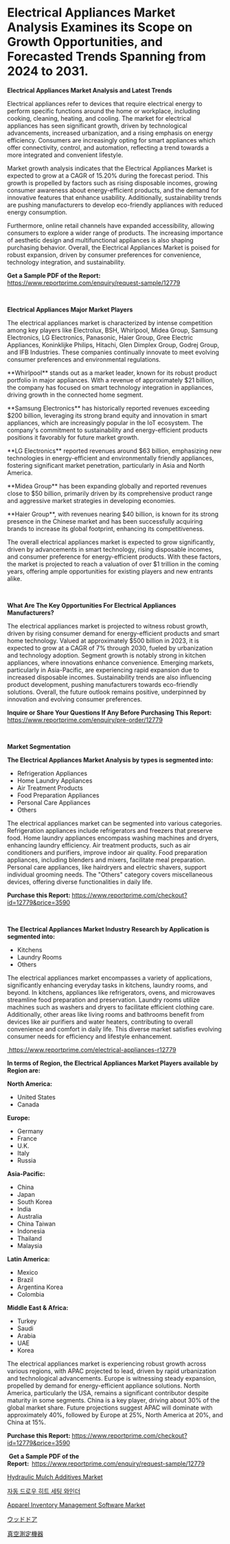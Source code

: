<p><h1>Electrical Appliances Market Analysis Examines its Scope on Growth Opportunities, and Forecasted Trends Spanning from 2024 to 2031.</h1></p><p><strong>Electrical Appliances Market Analysis and Latest Trends</strong></p>
<p><p>Electrical appliances refer to devices that require electrical energy to perform specific functions around the home or workplace, including cooking, cleaning, heating, and cooling. The market for electrical appliances has seen significant growth, driven by technological advancements, increased urbanization, and a rising emphasis on energy efficiency. Consumers are increasingly opting for smart appliances which offer connectivity, control, and automation, reflecting a trend towards a more integrated and convenient lifestyle.</p><p>Market growth analysis indicates that the Electrical Appliances Market is expected to grow at a CAGR of 15.20% during the forecast period. This growth is propelled by factors such as rising disposable incomes, growing consumer awareness about energy-efficient products, and the demand for innovative features that enhance usability. Additionally, sustainability trends are pushing manufacturers to develop eco-friendly appliances with reduced energy consumption.</p><p>Furthermore, online retail channels have expanded accessibility, allowing consumers to explore a wider range of products. The increasing importance of aesthetic design and multifunctional appliances is also shaping purchasing behavior. Overall, the Electrical Appliances Market is poised for robust expansion, driven by consumer preferences for convenience, technology integration, and sustainability.</p></p>
<p><strong>Get a Sample PDF of the Report:&nbsp;</strong> <a href="https://www.reportprime.com/enquiry/request-sample/12779">https://www.reportprime.com/enquiry/request-sample/12779</a></p>
<p>&nbsp;</p>
<p><strong>Electrical Appliances Major Market Players</strong></p>
<p><p>The electrical appliances market is characterized by intense competition among key players like Electrolux, BSH, Whirlpool, Midea Group, Samsung Electronics, LG Electronics, Panasonic, Haier Group, Gree Electric Appliances, Koninklijke Philips, Hitachi, Glen Dimplex Group, Godrej Group, and IFB Industries. These companies continually innovate to meet evolving consumer preferences and environmental regulations.</p><p>**Whirlpool** stands out as a market leader, known for its robust product portfolio in major appliances. With a revenue of approximately $21 billion, the company has focused on smart technology integration in appliances, driving growth in the connected home segment. </p><p>**Samsung Electronics** has historically reported revenues exceeding $200 billion, leveraging its strong brand equity and innovation in smart appliances, which are increasingly popular in the IoT ecosystem. The company's commitment to sustainability and energy-efficient products positions it favorably for future market growth.</p><p>**LG Electronics** reported revenues around $63 billion, emphasizing new technologies in energy-efficient and environmentally friendly appliances, fostering significant market penetration, particularly in Asia and North America.</p><p>**Midea Group** has been expanding globally and reported revenues close to $50 billion, primarily driven by its comprehensive product range and aggressive market strategies in developing economies. </p><p>**Haier Group**, with revenues nearing $40 billion, is known for its strong presence in the Chinese market and has been successfully acquiring brands to increase its global footprint, enhancing its competitiveness.</p><p>The overall electrical appliances market is expected to grow significantly, driven by advancements in smart technology, rising disposable incomes, and consumer preference for energy-efficient products. With these factors, the market is projected to reach a valuation of over $1 trillion in the coming years, offering ample opportunities for existing players and new entrants alike.</p></p>
<p>&nbsp;</p>
<p><strong>What Are The Key Opportunities For Electrical Appliances Manufacturers?</strong></p>
<p><p>The electrical appliances market is projected to witness robust growth, driven by rising consumer demand for energy-efficient products and smart home technology. Valued at approximately $500 billion in 2023, it is expected to grow at a CAGR of 7% through 2030, fueled by urbanization and technology adoption. Segment growth is notably strong in kitchen appliances, where innovations enhance convenience. Emerging markets, particularly in Asia-Pacific, are experiencing rapid expansion due to increased disposable incomes. Sustainability trends are also influencing product development, pushing manufacturers towards eco-friendly solutions. Overall, the future outlook remains positive, underpinned by innovation and evolving consumer preferences.</p></p>
<p><strong>Inquire or Share Your Questions If Any Before Purchasing This Report:</strong> <a href="https://www.reportprime.com/enquiry/pre-order/12779">https://www.reportprime.com/enquiry/pre-order/12779</a></p>
<p>&nbsp;</p>
<p><strong>Market Segmentation</strong></p>
<p><strong>The Electrical Appliances Market Analysis by types is segmented into:</strong></p>
<p><ul><li>Refrigeration Appliances</li><li>Home Laundry Appliances</li><li>Air Treatment Products</li><li>Food Preparation Appliances</li><li>Personal Care Appliances</li><li>Others</li></ul></p>
<p><p>The electrical appliances market can be segmented into various categories. Refrigeration appliances include refrigerators and freezers that preserve food. Home laundry appliances encompass washing machines and dryers, enhancing laundry efficiency. Air treatment products, such as air conditioners and purifiers, improve indoor air quality. Food preparation appliances, including blenders and mixers, facilitate meal preparation. Personal care appliances, like hairdryers and electric shavers, support individual grooming needs. The "Others" category covers miscellaneous devices, offering diverse functionalities in daily life.</p></p>
<p><strong>Purchase this Report:&nbsp;</strong><a href="https://www.reportprime.com/checkout?id=12779&price=3590">https://www.reportprime.com/checkout?id=12779&price=3590</a></p>
<p>&nbsp;</p>
<p><strong>The Electrical Appliances Market Industry Research by Application is segmented into:</strong></p>
<p><ul><li>Kitchens</li><li>Laundry Rooms</li><li>Others</li></ul></p>
<p><p>The electrical appliances market encompasses a variety of applications, significantly enhancing everyday tasks in kitchens, laundry rooms, and beyond. In kitchens, appliances like refrigerators, ovens, and microwaves streamline food preparation and preservation. Laundry rooms utilize machines such as washers and dryers to facilitate efficient clothing care. Additionally, other areas like living rooms and bathrooms benefit from devices like air purifiers and water heaters, contributing to overall convenience and comfort in daily life. This diverse market satisfies evolving consumer needs for efficiency and lifestyle enhancement.</p></p>
<p><a href="https://www.reportprime.com/electrical-appliances-r12779">&nbsp;https://www.reportprime.com/electrical-appliances-r12779</a></p>
<p><strong>In terms of Region, the Electrical Appliances Market Players available by Region are:</strong></p>
<p>
    <p> <strong> North America: </strong>
        <ul>
            <li>United States</li>
            <li>Canada</li>
        </ul>
        </p> 
    <p> <strong> Europe: </strong>
        <ul>
            <li>Germany</li>
            <li>France</li>
            <li>U.K.</li>
            <li>Italy</li>
            <li>Russia</li>
        </ul>
        </p> 
    <p> <strong> Asia-Pacific: </strong>
        <ul>
            <li>China</li>
            <li>Japan</li>
            <li>South Korea</li>
            <li>India</li>
            <li>Australia</li>
            <li>China Taiwan</li>
            <li>Indonesia</li>
            <li>Thailand</li>
            <li>Malaysia</li>
        </ul>
        </p> 
    <p> <strong> Latin America: </strong>
        <ul>
            <li>Mexico</li>
            <li>Brazil</li>
            <li>Argentina Korea</li>
            <li>Colombia</li>
        </ul>
        </p> 
    <p> <strong> Middle East & Africa: </strong>
        <ul>
            <li>Turkey</li>
            <li>Saudi</li>
            <li>Arabia</li>
            <li>UAE</li>
            <li>Korea</li>
        </ul>
    </p>
    </p>
<p><p>The electrical appliances market is experiencing robust growth across various regions, with APAC projected to lead, driven by rapid urbanization and technological advancements. Europe is witnessing steady expansion, propelled by demand for energy-efficient appliance solutions. North America, particularly the USA, remains a significant contributor despite maturity in some segments. China is a key player, driving about 30% of the global market share. Future projections suggest APAC will dominate with approximately 40%, followed by Europe at 25%, North America at 20%, and China at 15%.</p></p>
<p><strong>Purchase this Report: </strong><a href="https://www.reportprime.com/checkout?id=12779&price=3590">https://www.reportprime.com/checkout?id=12779&price=3590</a></p>
<p>&nbsp;<strong>Get a Sample PDF of the Report:&nbsp;&nbsp;</strong><a href="https://www.reportprime.com/enquiry/request-sample/12779">https://www.reportprime.com/enquiry/request-sample/12779</a></p>
<p><strong></strong></p>
<p><p><a href="https://issuu.com/reportprime-2/docs/hydraulic-mulch-additives-market-si_098b69e15190fe">Hydraulic Mulch Additives Market</a></p><p><a href="https://medium.com/@lorenzogirl/%EC%A0%84%EB%9E%B5%EC%A0%81-%EC%84%B1%EA%B3%B5-%EB%A1%9C%EB%93%9C%EB%A7%B5-%EA%B8%80%EB%A1%9C%EB%B2%8C-%EC%9E%90%EB%8F%99-%EB%93%9C%EB%A1%9C%EC%9A%B0-%EC%97%B4-%EC%84%A4%EC%A0%95-%EC%99%80%EC%9D%B8%EB%8D%94-%EC%8B%9C%EC%9E%A5-%EB%B6%84%EC%84%9D-2024-2031-782a37c9d3c9">자동 드로우 히트 세팅 와인더</a></p><p><a href="https://www.linkedin.com/pulse/how-regions-adapting-apparel-inventory-management-software-market-nmysf?trackingId=oC2WEDtlRJ2s4OjDFWanAw%3D%3D">Apparel Inventory Management Software Market</a></p><p><a href="https://williamkable67.medium.com/wood-doors-market-%E3%81%AE%E3%82%B0%E3%83%AD%E3%83%BC%E3%83%90%E3%83%AB%E5%B8%82%E5%A0%B4%E6%A6%82%E8%A6%81%E3%81%AF-%E4%B8%96%E7%95%8C%E3%81%8A%E3%82%88%E3%81%B3%E4%B8%BB%E8%A6%81%E5%B8%82%E5%A0%B4%E3%81%AB%E3%81%8A%E3%81%91%E3%82%8B%E6%A5%AD%E7%95%8C%E3%81%AB%E5%BD%B1%E9%9F%BF%E3%82%92%E4%B8%8E%E3%81%88%E3%82%8B%E4%B8%BB%E8%A6%81%E3%81%AA%E3%83%88%E3%83%AC%E3%83%B3%E3%83%89%E3%81%AB%E3%81%A4%E3%81%84%E3%81%A6-%E7%8B%AC%E8%87%AA%E3%81%AE%E8%A6%96%E7%82%B9%E3%82%92%E6%8F%90%E4%BE%9B%E3%81%97%E3%81%BE%E3%81%99-1b6593ed430a">ウッドドア</a></p><p><a href="https://williamkable67.medium.com/%E3%82%B0%E3%83%AD%E3%83%BC%E3%83%90%E3%83%AB%E7%9C%9F%E7%A9%BA%E8%A8%88%E6%B8%AC%E6%A9%9F%E5%99%A8%E5%B8%82%E5%A0%B4%E3%81%AE%E3%83%88%E3%83%AC%E3%83%B3%E3%83%89%E3%81%A8%E3%82%A4%E3%83%8E%E3%83%99%E3%83%BC%E3%82%B7%E3%83%A7%E3%83%B3-%E5%85%88%E8%A6%8B%E7%9A%84%E5%88%86%E6%9E%90-2024%E5%B9%B4-2031%E5%B9%B4-62d77e278bd7">真空測定機器</a></p></p>